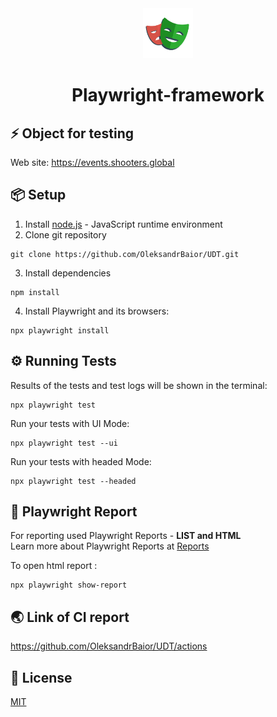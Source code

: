 
<div align="center"> 
<img <img src="https://raw.githubusercontent.com/github/explore/60cd2530141f67f07a947fa2d310c482e287e387/topics/playwright/playwright.png" width="80"/>
 <h1>Playwright-framework</h1>
</div>

## ⚡️ Object for testing
Web site: https://events.shooters.global



##  📦 Setup

1. Install [node.js](https://nodejs.org/en/) - JavaScript runtime environment
2. Clone git repository 
```
git clone https://github.com/OleksandrBaior/UDT.git
```
3. Install dependencies
```
npm install
````
4. Install Playwright and its browsers:
```
npx playwright install
````


## ⚙️ Running Tests

Results of the tests and test logs will be shown in the terminal:

```
npx playwright test
```

Run your tests with UI Mode:

```
npx playwright test --ui
```
Run your tests with headed Mode:

```
npx playwright test --headed
```

## 📝 Playwright Report

For reporting used Playwright Reports - **LIST and     HTML**  
Learn more about Playwright Reports at [Reports](https://playwright.dev/docs/test-reporters#introduction)

To open html report :

```
npx playwright show-report
```

## 🌏 Link of CI report 
https://github.com/OleksandrBaior/UDT/actions


## 🔑 License

[MIT](https://github.com/OleksandrBaior/JS-Playwright-AllureReport?tab=MIT-1-ov-file)
